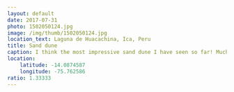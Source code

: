 ```yaml
---
layout: default
date: 2017-07-31
photo: 1502050124.jpg
image: /img/thumb/1502050124.jpg
location_text: Laguna de Huacachina, Ica, Peru
title: Sand dune
caption: I think the most impressive sand dune I have seen so far! Much bigger than the one in southern France or in northern Colombia! It was HUGE !
location:
    latitude: -14.0874587
    longitude: -75.762586
ratio: 1.33333
---
```

